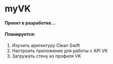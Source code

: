 # myVK
#### Проект в разработке...
#### Планируется: 
1) Изучить аритектуру Clean Swift 
2) Настроить приложение для работы с API VK 
3) Загружать стену из профиля VK
